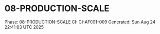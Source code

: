 # 08-PRODUCTION-SCALE
Phase: 08-PRODUCTION-SCALE
CI: CI-AF001-009
Generated: Sun Aug 24 22:41:03 UTC 2025
